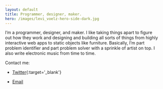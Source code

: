 ```yaml
---
layout: default
title: Programmer, designer, maker.
hero: /images/levi_voelz-hero-side-dark.jpg
---
```

I’m a programmer, designer, and maker. I like taking things apart to figure out how they work and designing and building all sorts of things from highly interactive web apps to static objects like furniture. Basically, I’m part problem identifier and part problem solver with a sprinkle of artist on top. I also write electronic music from time to time.

Contact me:
- [Twitter](https://twitter.com/levivoelz){:target='_blank'}
<!-- - [LinkedIn](https://linkedin.com/in/levivoelz){:target='_blank'} -->
- [Email](mailto:levivoelz+info@gmail.com)
